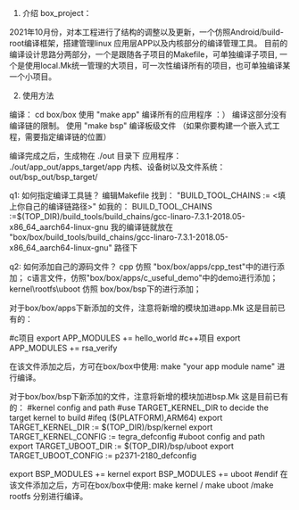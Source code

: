 1. 介绍
box_project：

 2021年10月份，对本工程进行了结构的调整以及更新，一个仿照Android/build-root编译框架，搭建管理linux 应用层APP以及内核部分的编译管理工具。
 目前的编译设计思路分两部分，一个是跟随各子项目的Makefile，可单独编译子项目, 一个是使用local.Mk统一管理的大项目，可一次性编译所有的项目，也可单独编译某一个小项目。




2. 使用方法

编译：
cd box/box
使用 "make app" 编译所有的应用程序 ：） 编译这部分没有编译链的限制。
使用 "make bsp" 编译板级文件 （如果你要构建一个嵌入式工程，需要指定编译链的位置）

编译完成之后，生成物在 ./out 目录下
应用程序： ./out/app_out/apps_target/app
内核、设备树以及文件系统： out/bsp_out/bsp_target/

q1: 如何指定编译工具链？
编辑Makefile 找到：
"BUILD_TOOL_CHAINS := <填上你自己的编译链路径>"
如我的：
BUILD_TOOL_CHAINS :=$(TOP_DIR)/build_tools/build_chains/gcc-linaro-7.3.1-2018.05-x86_64_aarch64-linux-gnu
我的编译链就放在 "box/box/build_tools/build_chains/gcc-linaro-7.3.1-2018.05-x86_64_aarch64-linux-gnu" 路径下

q2: 如何添加自己的源码文件？
cpp 仿照 "box/box/apps/cpp_test"中的进行添加；
c语言文件，仿照"box/box/apps/c_useful_demo"中的demo进行添加；
kernel\rootfs\uboot 仿照 box/box/bsp下的进行添加；

对于box/box/apps下新添加的文件，注意将新增的模块加进app.Mk
这是目前已有的：

#c项目
export APP_MODULES += hello_world
#c++项目
export APP_MODULES += rsa_verify

在该文件添加之后，方可在box/box中使用: make "your app module name" 进行编译。


对于box/box/bsp下新添加的文件，注意将新增的模块加进bsp.Mk
这是目前已有的：
#kernel config and path
#use TARGET_KERNEL_DIR to decide the target kernel to build
#ifeq ($(PLATFORM),ARM64)
export TARGET_KERNEL_DIR := $(TOP_DIR)/bsp/kernel
export TARGET_KERNEL_CONFIG := tegra_defconfig
#uboot config and path
export TARGET_UBOOT_DIR := $(TOP_DIR)/bsp/uboot
export TARGET_UBOOT_CONFIG := p2371-2180_defconfig

export BSP_MODULES += kernel
export BSP_MODULES += uboot
#endif
在该文件添加之后，方可在box/box中使用: make kernel / make uboot /make rootfs 分别进行编译。
